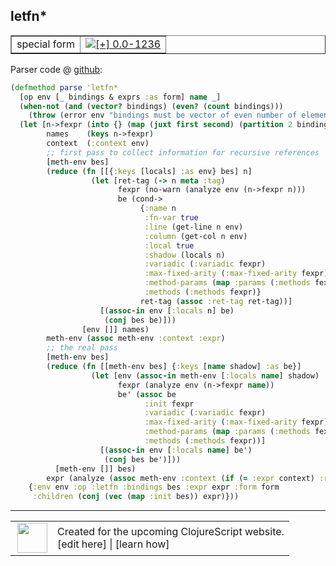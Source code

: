 ## letfn\*



 <table border="1">
<tr>
<td>special form</td>
<td><a href="https://github.com/cljsinfo/cljs-api-docs/tree/0.0-1236"><img valign="middle" alt="[+] 0.0-1236" title="Added in 0.0-1236" src="https://img.shields.io/badge/+-0.0--1236-lightgrey.svg"></a> </td>
</tr>
</table>









Parser code @ [github](https://github.com/clojure/clojurescript/blob/r2758/src/clj/cljs/analyzer.clj#L866-L910):

```clj
(defmethod parse 'letfn*
  [op env [_ bindings & exprs :as form] name _]
  (when-not (and (vector? bindings) (even? (count bindings)))
    (throw (error env "bindings must be vector of even number of elements")))
  (let [n->fexpr (into {} (map (juxt first second) (partition 2 bindings)))
        names    (keys n->fexpr)
        context  (:context env)
        ;; first pass to collect information for recursive references
        [meth-env bes]
        (reduce (fn [[{:keys [locals] :as env} bes] n]
                  (let [ret-tag (-> n meta :tag)
                        fexpr (no-warn (analyze env (n->fexpr n)))
                        be (cond->
                             {:name n
                              :fn-var true
                              :line (get-line n env)
                              :column (get-col n env)
                              :local true
                              :shadow (locals n)
                              :variadic (:variadic fexpr)
                              :max-fixed-arity (:max-fixed-arity fexpr)
                              :method-params (map :params (:methods fexpr))
                              :methods (:methods fexpr)}
                             ret-tag (assoc :ret-tag ret-tag))]
                    [(assoc-in env [:locals n] be)
                     (conj bes be)]))
                [env []] names)
        meth-env (assoc meth-env :context :expr)
        ;; the real pass
        [meth-env bes]
        (reduce (fn [[meth-env bes] {:keys [name shadow] :as be}]
                  (let [env (assoc-in meth-env [:locals name] shadow)
                        fexpr (analyze env (n->fexpr name))
                        be' (assoc be
                              :init fexpr
                              :variadic (:variadic fexpr)
                              :max-fixed-arity (:max-fixed-arity fexpr)
                              :method-params (map :params (:methods fexpr))
                              :methods (:methods fexpr))]
                    [(assoc-in env [:locals name] be')
                     (conj bes be')]))
          [meth-env []] bes)
        expr (analyze (assoc meth-env :context (if (= :expr context) :return context)) `(do ~@exprs))]
    {:env env :op :letfn :bindings bes :expr expr :form form
     :children (conj (vec (map :init bes)) expr)}))
```

<!--
Repo - tag - source tree - lines:

 <pre>
clojurescript @ r2758
└── src
    └── clj
        └── cljs
            └── <ins>[analyzer.clj:866-910](https://github.com/clojure/clojurescript/blob/r2758/src/clj/cljs/analyzer.clj#L866-L910)</ins>
</pre>

-->

---




 <table>
<tr><td>
<img valign="middle" align="right" width="48px" src="http://i.imgur.com/Hi20huC.png">
</td><td>
Created for the upcoming ClojureScript website.<br>
[edit here] | [learn how]
</td></tr></table>

[edit here]:https://github.com/cljsinfo/cljs-api-docs/blob/master/cljsdoc/special_letfnSTAR.cljsdoc
[learn how]:https://github.com/cljsinfo/cljs-api-docs/wiki/cljsdoc-files

<!--

This information was too distracting to show to readers, but I'll leave it
commented here since it is helpful to:

- pretty-print the data used to generate this document
- and show how to retrieve that data



The API data for this symbol:

```clj
{:ns "special",
 :name "letfn*",
 :type "special form",
 :source {:code "(defmethod parse 'letfn*\n  [op env [_ bindings & exprs :as form] name _]\n  (when-not (and (vector? bindings) (even? (count bindings)))\n    (throw (error env \"bindings must be vector of even number of elements\")))\n  (let [n->fexpr (into {} (map (juxt first second) (partition 2 bindings)))\n        names    (keys n->fexpr)\n        context  (:context env)\n        ;; first pass to collect information for recursive references\n        [meth-env bes]\n        (reduce (fn [[{:keys [locals] :as env} bes] n]\n                  (let [ret-tag (-> n meta :tag)\n                        fexpr (no-warn (analyze env (n->fexpr n)))\n                        be (cond->\n                             {:name n\n                              :fn-var true\n                              :line (get-line n env)\n                              :column (get-col n env)\n                              :local true\n                              :shadow (locals n)\n                              :variadic (:variadic fexpr)\n                              :max-fixed-arity (:max-fixed-arity fexpr)\n                              :method-params (map :params (:methods fexpr))\n                              :methods (:methods fexpr)}\n                             ret-tag (assoc :ret-tag ret-tag))]\n                    [(assoc-in env [:locals n] be)\n                     (conj bes be)]))\n                [env []] names)\n        meth-env (assoc meth-env :context :expr)\n        ;; the real pass\n        [meth-env bes]\n        (reduce (fn [[meth-env bes] {:keys [name shadow] :as be}]\n                  (let [env (assoc-in meth-env [:locals name] shadow)\n                        fexpr (analyze env (n->fexpr name))\n                        be' (assoc be\n                              :init fexpr\n                              :variadic (:variadic fexpr)\n                              :max-fixed-arity (:max-fixed-arity fexpr)\n                              :method-params (map :params (:methods fexpr))\n                              :methods (:methods fexpr))]\n                    [(assoc-in env [:locals name] be')\n                     (conj bes be')]))\n          [meth-env []] bes)\n        expr (analyze (assoc meth-env :context (if (= :expr context) :return context)) `(do ~@exprs))]\n    {:env env :op :letfn :bindings bes :expr expr :form form\n     :children (conj (vec (map :init bes)) expr)}))",
          :title "Parser code",
          :repo "clojurescript",
          :tag "r2758",
          :filename "src/clj/cljs/analyzer.clj",
          :lines [866 910]},
 :full-name "special/letfn*",
 :full-name-encode "special_letfnSTAR",
 :history [["+" "0.0-1236"]]}

```

Retrieve the API data for this symbol:

```clj
;; from Clojure REPL
(require '[clojure.edn :as edn])
(-> (slurp "https://raw.githubusercontent.com/cljsinfo/cljs-api-docs/catalog/cljs-api.edn")
    (edn/read-string)
    (get-in [:symbols "special/letfn*"]))
```

-->

